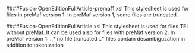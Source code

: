 ####Fusion-OpenEditionFullArticle-premaf1.xsl
This stylesheet is used for files in preMaf version 1.
In preMaf version 1, some files are truncated.

####Fusion-OpenEditionFullArticle.xsl
This stylesheet is used for files TEI without preMaf. It can be used also for files with preMaf version 2.
In preMaf version 1:
..* no file truncated
..* files contain desambiguzation in addition to tokenization
